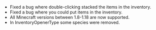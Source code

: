 * Fixed a bug where double-clicking stacked the items in the inventory.
* Fixed a bug where you could put items in the inventory.
* All Minecraft versions between 1.8-1.18 are now supported.
* In InventoryOpenerType some species were removed.